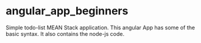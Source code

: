 # angular_app_beginners
Simple todo-list MEAN Stack application. This angular App has some of the basic syntax. It also contains the node-js code. 
